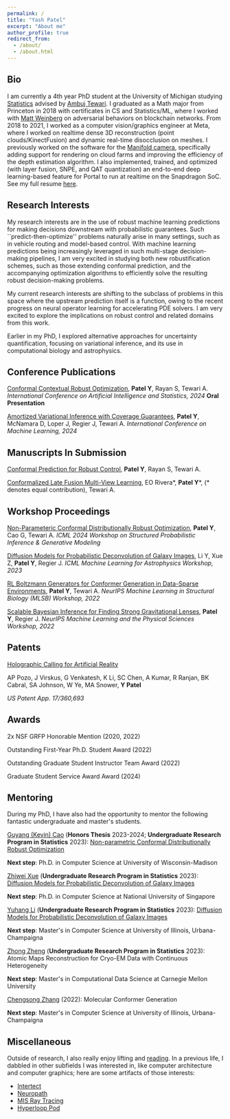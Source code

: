 ```yaml
---
permalink: /
title: "Yash Patel"
excerpt: "About me"
author_profile: true
redirect_from: 
  - /about/
  - /about.html
---
```


## Bio
I am currently a 4th year PhD student at the University of Michigan studying [Statistics](https://lsa.umich.edu/stats) advised by [Ambuj Tewari](https://ambujtewari.github.io/). I graduated as a Math major from Princeton in 2018 with certificates in CS and Statistics/ML, where I worked with [Matt Weinberg](https://www.cs.princeton.edu/~smattw/) on adversarial behaviors on blockchain networks. From 2018 to 2021, I worked as a computer vision/graphics engineer at Meta, where I worked on realtime dense 3D reconstruction (point clouds/KinectFusion) and dynamic real-time disocclusion on meshes. I previously worked on the software for the [Manifold camera](https://bkcabralwebsite.appspot.com/An-Integrated-6DoF-Video-Camera-and-System-Design.pdf), specifically adding support for rendering on cloud farms and improving the efficiency of the depth estimation algorithm. I also implemented, trained, and optimized (with layer fusion, SNPE, and QAT quantization) an end-to-end deep learning-based feature for Portal to run at realtime on the Snapdragon SoC. See my full resume [here](http://yashpatel5400.github.io/files/resume.pdf). 

## Research Interests
My research interests are in the use of robust machine learning predictions for making decisions downstream with probabilistic guarantees. Such ``predict-then-optimize'' problems naturally arise in many settings, such as in vehicle routing and model-based control. With machine learning predictions being increasingly leveraged in such multi-stage decision-making pipelines, I am very excited in studying both new robustification schemes, such as those extending conformal prediction, and the accompanying optimization algorithms to efficiently solve the resulting robust decision-making problems.

My current research interests are shifting to the subclass of problems in this space where the upstream prediction itself is a function, owing to the recent progress on neural operator learning for accelerating PDE solvers. I am very excited to explore the implications on robust control and related domains from this work. 

Earlier in my PhD, I explored alternative approaches for uncertainty quantification, focusing on variational inference, and its use in computational biology and astrophysics.

## Conference Publications 
[Conformal Contextual Robust Optimization](https://proceedings.mlr.press/v238/patel24a.html), **Patel Y**, Rayan S, Tewari A. *International Conference on Artificial Intelligence and Statistics, 2024* **Oral Presentation**

[Amortized Variational Inference with Coverage Guarantees](https://proceedings.mlr.press/v235/patel24a.html), **Patel Y**, McNamara D, Loper J, Regier J, Tewari A. *International Conference on Machine Learning, 2024* 

## Manuscripts In Submission
[Conformal Prediction for Robust Control](https://arxiv.org/abs/2405.16250), **Patel Y**, Rayan S, Tewari A.

[Conformalized Late Fusion Multi-View Learning](https://arxiv.org/abs/2405.16246), EO Rivera\*, **Patel Y**\*, (\* denotes equal contribution), Tewari A.

<!-- ### Manuscripts In Preparation

Robust Functional Predict-Then-Optimize, **Patel Y**, Tewari A. -->

## Workshop Proceedings

[Non-Parameteric Conformal Distributionally Robust Optimization](https://openreview.net/pdf?id=WavglEUVTR), **Patel Y**, Cao G, Tewari A. *ICML 2024 Workshop on Structured Probabilistic Inference & Generative Modeling*

[Diffusion Models for Probabilistic Deconvolution of Galaxy Images](https://ml4astro.github.io/icml2023/assets/37.pdf), Li Y, Xue Z, **Patel Y**, Regier J. *ICML Machine Learning for Astrophysics Workshop, 2023*

[RL Boltzmann Generators for Conformer Generation in Data-Sparse Environments](https://www.mlsb.io/papers_2022/RL_Boltzmann_Generators_for_Conformer_Generation_in_Data_Sparse_Environments.pdf), **Patel Y**, Tewari A. *NeurIPS Machine Learning in Structural Biology (MLSB) Workshop, 2022*

[Scalable Bayesian Inference for Finding Strong Gravitational Lenses](https://ml4physicalsciences.github.io/2022/files/NeurIPS_ML4PS_2022_155.pdf), **Patel Y**, Regier J. *NeurIPS Machine Learning and the Physical Sciences Workshop, 2022*

## Patents
[Holographic Calling for Artificial Reality](https://patents.google.com/patent/US20220413433A1/en)

AP Pozo, J Virskus, G Venkatesh, K Li, SC Chen, A Kumar, R Ranjan, BK Cabral, SA Johnson, W Ye, MA Snower, **Y Patel**

*US Patent App. 17/360,693*

## Awards
2x NSF GRFP Honorable Mention (2020, 2022)

Outstanding First-Year Ph.D. Student Award (2022)

Outstanding Graduate Student Instructor Team Award (2022) 

Graduate Student Service Award Award (2024) 

## Mentoring
During my PhD, I have also had the opportunity to mentor the following fantastic undergraduate and master's students.

[Guyang (Kevin) Cao](https://www.linkedin.com/in/guyang-kevin-cao-410b28205/) (**Honors Thesis** 2023-2024; **Undergraduate Research Program in Statistics** 2023): [Non-parametric Conformal Distributionally Robust Optimization](https://www.ambujtewari.com/theses/Kevin_Cao_Undergraduate_Thesis_2024.pdf)

**Next step**: Ph.D. in Computer Science at University of Wisconsin-Madison

[Zhiwei Xue](https://www.linkedin.com/in/zhiwei-xue-280b84256/) (**Undergraduate Research Program in Statistics** 2023): [Diffusion Models for Probabilistic Deconvolution of Galaxy Images](https://arxiv.org/pdf/2307.11122)

**Next step**: Ph.D. in Computer Science at National University of Singapore

[Yuhang Li](https://www.linkedin.com/in/yuhang-li-/) (**Undergraduate Research Program in Statistics** 2023): [Diffusion Models for Probabilistic Deconvolution of Galaxy Images](https://arxiv.org/pdf/2307.11122)

**Next step**: Master's in Computer Science at University of Illinois, Urbana-Champaigna

[Zhong Zheng](https://www.linkedin.com/in/zhongzheng1999/) (**Undergraduate Research Program in Statistics** 2023): Atomic Maps Reconstruction for Cryo-EM Data with Continuous Heterogeneity

**Next step**: Master's in Computational Data Science at Carnegie Mellon University

[Chengsong Zhang](https://continue-revolution.github.io/) (2022): Molecular Conformer Generation

**Next step**: Master's in Computer Science at University of Illinois, Urbana-Champaigna

## Miscellaneous
Outside of research, I also really enjoy lifting and [reading](https://www.goodreads.com/user/show/83094203-yash-patel). In a previous life, I dabbled in other subfields I was interested in, like computer architecture and computer graphics; here are some artifacts of those interests:
- [Intertect](http://intertect.herokuapp.com/)
- [Neuropath](http://fast-caverns-95520.herokuapp.com/)
- [MIS Ray Tracing](https://yashpatel5400.github.io/files/light_transport_mis.pdf)
- [Hyperloop Pod](https://yashpatel5400.github.io/files/hyperloop.pdf)